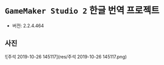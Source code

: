 # `GameMaker Studio 2` 한글 번역 프로젝트

- 버전: 2.2.4.464



## 사진

![주석 2019-10-26 145117](res/주석 2019-10-26 145117.png)